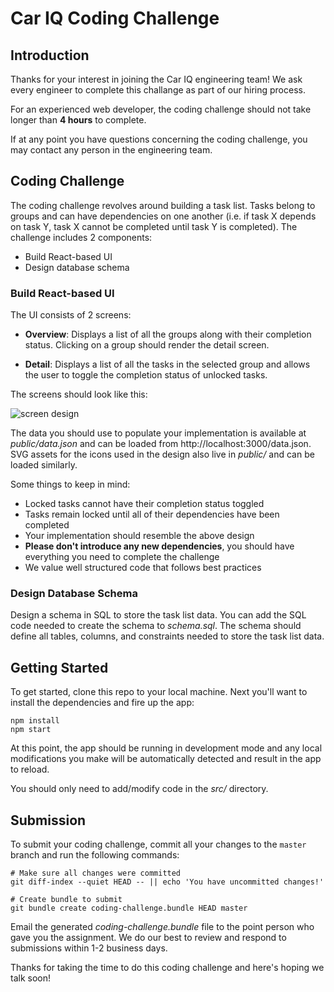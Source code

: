 # Car IQ Coding Challenge

## Introduction

Thanks for your interest in joining the Car IQ engineering team! We ask every engineer to complete this challange as part of our hiring process. 

For an experienced web developer, the coding challenge should not take longer than **4 hours** to 
complete.

If at any point you have questions concerning the coding challenge, you may contact any person in the engineering team.

## Coding Challenge

The coding challenge revolves around building a task list. Tasks belong to groups and can have
dependencies on one another (i.e. if task X depends on task Y, task X cannot be completed until
task Y is completed). The challenge includes 2 components:

* Build React-based UI
* Design database schema

### Build React-based UI

The UI consists of 2 screens:

* **Overview**: Displays a list of all the groups along with their completion status. Clicking on 
  a group should render the detail screen.

* **Detail**: Displays a list of all the tasks in the selected group and allows the user to toggle 
  the completion status of unlocked tasks.

The screens should look like this:

![screen design](https://user-images.githubusercontent.com/314351/56453206-d1ec2580-62f3-11e9-83d7-67aff2e1deef.png)

The data you should use to populate your implementation is available at _public/data.json_ and can 
be loaded from http://localhost:3000/data.json. SVG assets for the icons used in the design 
also live in _public/_ and can be loaded similarly.

Some things to keep in mind:

* Locked tasks cannot have their completion status toggled
* Tasks remain locked until all of their dependencies have been completed
* Your implementation should resemble the above design
* **Please don't introduce any new dependencies**, you should have everything you need to complete
  the challenge
* We value well structured code that follows best practices

### Design Database Schema

Design a schema in SQL to store the task list data. You can add the SQL code needed to create
the schema to _schema.sql_. The schema should define all tables, columns, and constraints needed
to store the task list data.

## Getting Started

To get started, clone this repo to your local machine. Next you'll want to install the dependencies
and fire up the app:

```
npm install
npm start
```

At this point, the app should be running in development mode and any local modifications you make
will be automatically detected and result in the app to reload.

You should only need to add/modify code in the _src/_ directory.

## Submission

To submit your coding challenge, commit all your changes to the `master` branch and run the 
following commands:

```
# Make sure all changes were committed
git diff-index --quiet HEAD -- || echo 'You have uncommitted changes!'

# Create bundle to submit
git bundle create coding-challenge.bundle HEAD master
```

Email the generated _coding-challenge.bundle_ file to the point person who gave you the assignment. We do our 
best to review and respond to submissions within 1-2 business days.

Thanks for taking the time to do this coding challenge and here's hoping we talk soon!
